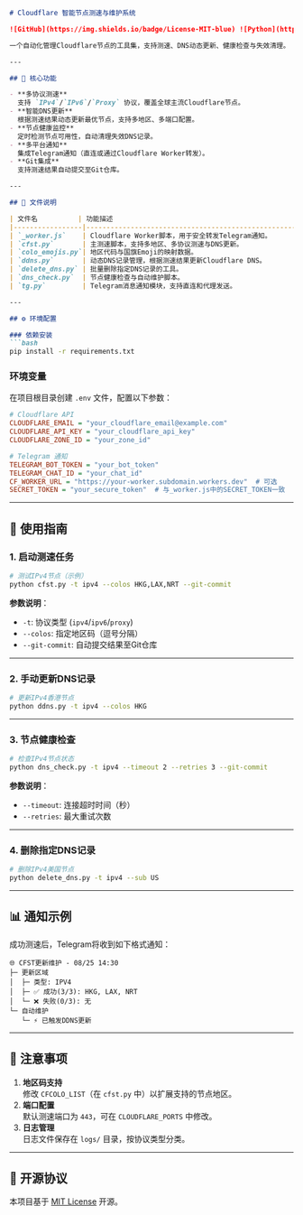 ```markdown
# Cloudflare 智能节点测速与维护系统

![GitHub](https://img.shields.io/badge/License-MIT-blue) ![Python](https://img.shields.io/badge/Python-3.8%2B-green) ![Cloudflare](https://img.shields.io/badge/Cloudflare-Workers-orange)

一个自动化管理Cloudflare节点的工具集，支持测速、DNS动态更新、健康检查与失效清理。

---

## 🌟 核心功能

- **多协议测速**  
  支持 `IPv4`/`IPv6`/`Proxy` 协议，覆盖全球主流Cloudflare节点。
- **智能DNS更新**  
  根据测速结果动态更新最优节点，支持多地区、多端口配置。
- **节点健康监控**  
  定时检测节点可用性，自动清理失效DNS记录。
- **多平台通知**  
  集成Telegram通知（直连或通过Cloudflare Worker转发）。
- **Git集成**  
  支持测速结果自动提交至Git仓库。

---

## 📁 文件说明

| 文件名          | 功能描述                                                                 |
|-----------------|------------------------------------------------------------------------|
| `_worker.js`    | Cloudflare Worker脚本，用于安全转发Telegram通知。                       |
| `cfst.py`       | 主测速脚本，支持多地区、多协议测速与DNS更新。                           |
| `colo_emojis.py`| 地区代码与国旗Emoji的映射数据。                                        |
| `ddns.py`       | 动态DNS记录管理，根据测速结果更新Cloudflare DNS。                      |
| `delete_dns.py` | 批量删除指定DNS记录的工具。                                            |
| `dns_check.py`  | 节点健康检查与自动维护脚本。                                           |
| `tg.py`         | Telegram消息通知模块，支持直连和代理发送。                             |

---

## ⚙️ 环境配置

### 依赖安装
```bash
pip install -r requirements.txt
```

### 环境变量
在项目根目录创建 `.env` 文件，配置以下参数：
```ini
# Cloudflare API
CLOUDFLARE_EMAIL = "your_cloudflare_email@example.com"
CLOUDFLARE_API_KEY = "your_cloudflare_api_key"
CLOUDFLARE_ZONE_ID = "your_zone_id"

# Telegram 通知
TELEGRAM_BOT_TOKEN = "your_bot_token"
TELEGRAM_CHAT_ID = "your_chat_id"
CF_WORKER_URL = "https://your-worker.subdomain.workers.dev"  # 可选
SECRET_TOKEN = "your_secure_token"  # 与_worker.js中的SECRET_TOKEN一致
```

---

## 🚀 使用指南

### 1. 启动测速任务
```bash
# 测试IPv4节点（示例）
python cfst.py -t ipv4 --colos HKG,LAX,NRT --git-commit
```
**参数说明**：
- `-t`: 协议类型 (`ipv4`/`ipv6`/`proxy`)
- `--colos`: 指定地区码（逗号分隔）
- `--git-commit`: 自动提交结果至Git仓库

---

### 2. 手动更新DNS记录
```bash
# 更新IPv4香港节点
python ddns.py -t ipv4 --colos HKG
```

---

### 3. 节点健康检查
```bash
# 检查IPv4节点状态
python dns_check.py -t ipv4 --timeout 2 --retries 3 --git-commit
```
**参数说明**：
- `--timeout`: 连接超时时间（秒）
- `--retries`: 最大重试次数

---

### 4. 删除指定DNS记录
```bash
# 删除IPv4美国节点
python delete_dns.py -t ipv4 --sub US
```

---

## 📊 通知示例

成功测速后，Telegram将收到如下格式通知：
```
🌐 CFST更新维护 - 08/25 14:30
├─ 更新区域
│  ├─ 类型: IPV4
│  ├─ ✅ 成功(3/3): HKG, LAX, NRT
│  └─ ❌ 失败(0/3): 无
└─ 自动维护
   └─ ⚡ 已触发DDNS更新
```

---

## 📝 注意事项

1. **地区码支持**  
   修改 `CFCOLO_LIST`（在 `cfst.py` 中）以扩展支持的节点地区。
2. **端口配置**  
   默认测速端口为 `443`，可在 `CLOUDFLARE_PORTS` 中修改。
3. **日志管理**  
   日志文件保存在 `logs/` 目录，按协议类型分类。

---

## 📜 开源协议

本项目基于 [MIT License](LICENSE) 开源。